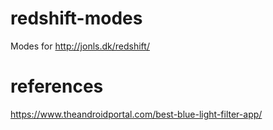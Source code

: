 # redshift-modes
Modes for http://jonls.dk/redshift/

# references
https://www.theandroidportal.com/best-blue-light-filter-app/
